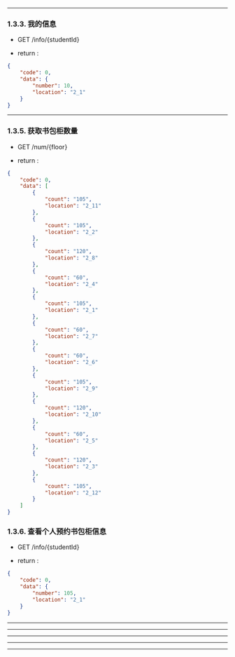 


---

### 1.3.3. 我的信息

- GET /info/{studentId}

- return :

```json
{
    "code": 0,
    "data": {
        "number": 10,
        "location": "2_1"
    }
}
```

---


### 1.3.5. 获取书包柜数量

- GET /num/{floor}  

- return :

```json
{
    "code": 0,
    "data": [
        {
            "count": "105",
            "location": "2_11"
        },
        {
            "count": "105",
            "location": "2_2"
        },
        {
            "count": "120",
            "location": "2_8"
        },
        {
            "count": "60",
            "location": "2_4"
        },
        {
            "count": "105",
            "location": "2_1"
        },
        {
            "count": "60",
            "location": "2_7"
        },
        {
            "count": "60",
            "location": "2_6"
        },
        {
            "count": "105",
            "location": "2_9"
        },
        {
            "count": "120",
            "location": "2_10"
        },
        {
            "count": "60",
            "location": "2_5"
        },
        {
            "count": "120",
            "location": "2_3"
        },
        {
            "count": "105",
            "location": "2_12"
        }
    ]
}
```
### 1.3.6. 查看个人预约书包柜信息

- GET /info/{studentId}  

- return :
```json
{
    "code": 0,
    "data": {
        "number": 105,
        "location": "2_1"
    }
}

```

---



---



---





---





---